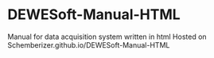 # DEWESoft-Manual-HTML
Manual for data acquisition system written in html
Hosted on Schemberizer.github.io/DEWESoft-Manual-HTML
